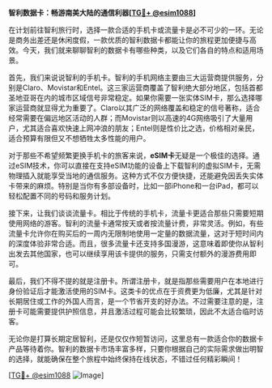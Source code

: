 **智利数据卡：畅游南美大陆的通信利器[[TG💪+ @esim1088](https://t.me/s/esim1088)]**

在计划前往智利旅行时，选择一款合适的手机卡或流量卡是必不可少的一环。无论是商务出差还是休闲度假，一款优质的智利数据卡都能让你的旅程更加便捷与高效。今天，我们就来聊聊智利的数据卡有哪些种类，以及它们各自的特点和适用场景。

首先，我们来说说智利的手机卡。智利的手机网络主要由三大运营商提供服务，分别是Claro、Movistar和Entel。这三家运营商覆盖了智利绝大部分地区，包括首都圣地亚哥在内的城市区域信号非常稳定。如果你需要一张实体SIM卡，那么选择哪家运营商就显得尤为重要了。Claro以其广泛的网络覆盖和稳定的信号著称，适合经常需要在偏远地区活动的人群；而Movistar则以高速的4G网络吸引了大量用户，尤其适合喜欢快速上网冲浪的朋友；Entel则是性价比之选，价格相对亲民，适合预算有限但又不想牺牲太多性能的用户。

对于那些不希望频繁更换手机卡的旅客来说，**eSIM卡**无疑是一个极佳的选择。通过eSIM技术，你可以直接在支持eSIM功能的设备上下载智利的虚拟SIM卡，无需物理插入就能享受当地的通信服务。这种方式不仅方便快捷，还能避免因丢失实体卡带来的麻烦。特别是当你有多部设备时，比如一部iPhone和一台iPad，都可以轻松配置不同的号码和服务计划。

接下来，让我们谈谈流量卡。相比于传统的手机卡，流量卡更适合那些只需要短期使用网络的游客。智利的流量卡通常按天或者按流量计费，非常灵活。例如，有些流量卡允许你在购买后的一周内无限制地使用一定量的数据流量，这对于短时间内的深度体验非常合适。而且，很多流量卡还支持多国漫游，这意味着即使你从智利出发去其他国家，也可以继续享用该卡提供的服务，只需支付额外的漫游费用即可。

最后，我们不得不提的就是注册卡。所谓注册卡，就是指那些需要用户在本地进行身份验证后才能激活使用的SIM卡。这类卡的优点在于资费更为低廉，尤其是针对长期居住或工作的外国人而言，是一个节省开支的好办法。不过需要注意的是，注册卡可能需要提供护照信息，并且激活过程可能会比较繁琐，因此不太适合临时访客。

无论你是打算长期定居智利，还是仅仅作短暂访问，这里总有一款适合你的数据卡产品等待着你。智利的数据卡市场丰富多样，只要你根据自己的实际需求做出明智的选择，就能确保在整个旅程中始终保持在线状态，不错过任何精彩瞬间！

[[TG💪+ @esim1088](https://t.me/s/esim1088) ![Image](https://i.postimg.cc/4NQfJmqS/Snipaste-2025-05-13-00-14-12.png)]